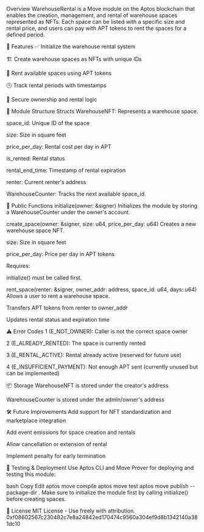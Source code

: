 Overview
WarehouseRental is a Move module on the Aptos blockchain that enables the creation, management, and rental of warehouse spaces represented as NFTs. Each space can be listed with a specific size and rental price, and users can pay with APT tokens to rent the spaces for a defined period.

🧩 Features
✅ Initialize the warehouse rental system

🏗️ Create warehouse spaces as NFTs with unique IDs

💸 Rent available spaces using APT tokens

🕒 Track rental periods with timestamps

🔐 Secure ownership and rental logic

🔧 Module Structure
Structs
WarehouseNFT: Represents a warehouse space.

space_id: Unique ID of the space

size: Size in square feet

price_per_day: Rental cost per day in APT

is_rented: Rental status

rental_end_time: Timestamp of rental expiration

renter: Current renter's address

WarehouseCounter: Tracks the next available space_id.

🚀 Public Functions
initialize(owner: &signer)
Initializes the module by storing a WarehouseCounter under the owner's account.

create_space(owner: &signer, size: u64, price_per_day: u64)
Creates a new warehouse space NFT.

size: Size in square feet

price_per_day: Price per day in APT tokens

Requires:

initialize() must be called first.

rent_space(renter: &signer, owner_addr: address, space_id: u64, days: u64)
Allows a user to rent a warehouse space.

Transfers APT tokens from renter to owner_addr

Updates rental status and expiration time

⚠️ Error Codes
1 (E_NOT_OWNER): Caller is not the correct space owner

2 (E_ALREADY_RENTED): The space is currently rented

3 (E_RENTAL_ACTIVE): Rental already active (reserved for future use)

4 (E_INSUFFICIENT_PAYMENT): Not enough APT sent (currently unused but can be implemented)

📦 Storage
WarehouseNFT is stored under the creator's address

WarehouseCounter is stored under the admin/owner's address

🛠️ Future Improvements
Add support for NFT standardization and marketplace integration

Add event emissions for space creation and rentals

Allow cancellation or extension of rental

Implement penalty for early termination

🧪 Testing & Deployment
Use Aptos CLI and Move Prover for deploying and testing this module:

bash
Copy
Edit
aptos move compile
aptos move test
aptos move publish --package-dir .
Make sure to initialize the module first by calling initialize() before creating spaces.

📜 License
MIT License - Use freely with attribution.
0xf08602567c230482c7e8a24842ed170474c9560a304ef9d8b1342140a381dc10

